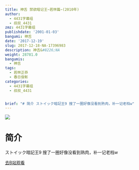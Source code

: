 ```yaml
---
title: 神舌 禁欲暗记王~若林篇~(2010年)
author:
  - 4431字幕组
  - 叔叔_4431
zmz: 4431字幕组
publishdate: '2001-01-03'
bangumi: 神舌
date: '2017-12-19'
slug: 2017-12-18-NA-17396983
description: 神舌&#8226;NA
weight: 28781.0
bangumis:
  - 神舌
tags:
  - 若林正恭
  - 春日俊彰
categories:
  - 4431字幕组
  - 叔叔_4431


brief: "# 简介 ストイック暗記王9 搜了一圈好像没看到熟肉，补一记老档w"
---
```

![](https://i.imgur.com/yRlO567.png)
# 简介  
ストイック暗記王9
搜了一圈好像没看到熟肉，补一记老档w  

[去B站观看](https://www.bilibili.com/video/av17396983/)
 
